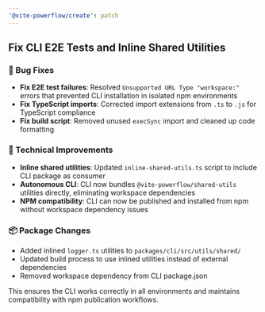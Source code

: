 ```yaml
---
'@vite-powerflow/create': patch
---
```


## Fix CLI E2E Tests and Inline Shared Utilities

### 🐛 Bug Fixes

- **Fix E2E test failures**: Resolved `Unsupported URL Type "workspace:"` errors that prevented CLI installation in isolated npm environments
- **Fix TypeScript imports**: Corrected import extensions from `.ts` to `.js` for TypeScript compliance
- **Fix build script**: Removed unused `execSync` import and cleaned up code formatting

### 🔧 Technical Improvements

- **Inline shared utilities**: Updated `inline-shared-utils.ts` script to include CLI package as consumer
- **Autonomous CLI**: CLI now bundles `@vite-powerflow/shared-utils` utilities directly, eliminating workspace dependencies
- **NPM compatibility**: CLI can now be published and installed from npm without workspace dependency issues

### 📦 Package Changes

- Added inlined `logger.ts` utilities to `packages/cli/src/utils/shared/`
- Updated build process to use inlined utilities instead of external dependencies
- Removed workspace dependency from CLI package.json

This ensures the CLI works correctly in all environments and maintains compatibility with npm publication workflows.
